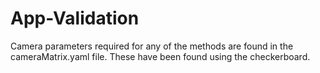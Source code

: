 # App-Validation
Camera parameters required for any of the methods are found in the cameraMatrix.yaml file. These have been found using the checkerboard.



